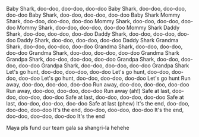 Baby Shark, doo-doo, doo-doo, doo-doo
Baby Shark, doo-doo, doo-doo, doo-doo
Baby Shark, doo-doo, doo-doo, doo-doo
Baby Shark
Mommy Shark, doo-doo, doo-doo, doo-doo
Mommy Shark, doo-doo, doo-doo, doo-doo
Mommy Shark, doo-doo, doo-doo, doo-doo
Mommy Shark
Daddy Shark, doo-doo, doo-doo, doo-doo
Daddy Shark, doo-doo, doo-doo, doo-doo
Daddy Shark, doo-doo, doo-doo, doo-doo
Daddy Shark
Grandma Shark, doo-doo, doo-doo, doo-doo
Grandma Shark, doo-doo, doo-doo, doo-doo
Grandma Shark, doo-doo, doo-doo, doo-doo
Grandma Shark
Grandpa Shark, doo-doo, doo-doo, doo-doo
Grandpa Shark, doo-doo, doo-doo, doo-doo
Grandpa Shark, doo-doo, doo-doo, doo-doo
Grandpa Shark
Let's go hunt, doo-doo, doo-doo, doo-doo
Let's go hunt, doo-doo, doo-doo, doo-doo
Let's go hunt, doo-doo, doo-doo, doo-doo
Let's go hunt
Run away, doo-doo, doo-doo, doo-doo
Run away, doo-doo, doo-doo, doo-doo
Run away, doo-doo, doo-doo, doo-doo
Run away (ah!)
Safe at last, doo-doo, doo-doo, doo-doo
Safe at last, doo-doo, doo-doo, doo-doo
Safe at last, doo-doo, doo-doo, doo-doo
Safe at last (phew)
It's the end, doo-doo, doo-doo, doo-doo
It's the end, doo-doo, doo-doo, doo-doo
It's the end, doo-doo, doo-doo, doo-doo
It's the end

Maya pls fund our team gala sa shangri-la hehehe
